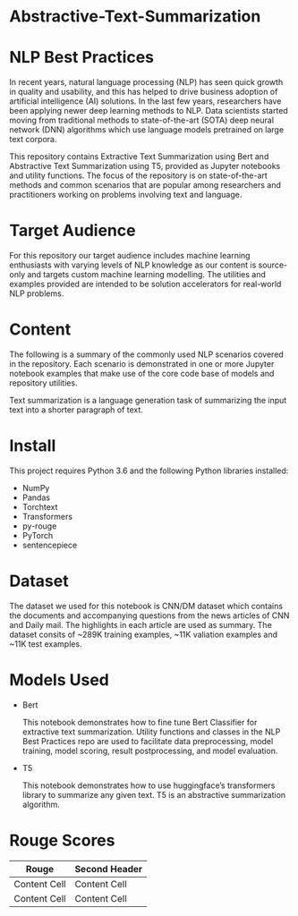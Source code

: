# Abstractive-Text-Summarization

# NLP Best Practices
In recent years, natural language processing (NLP) has seen quick growth in quality and usability, and this has helped to drive business adoption of artificial intelligence (AI) solutions. In the last few years, researchers have been applying newer deep learning methods to NLP. Data scientists started moving from traditional methods to state-of-the-art (SOTA) deep neural network (DNN) algorithms which use language models pretrained on large text corpora.

This repository contains Extractive Text Summarization using Bert and Abstractive Text Summarization using T5, provided as Jupyter notebooks and utility functions. The focus of the repository is on state-of-the-art methods and common scenarios that are popular among researchers and practitioners working on problems involving text and language.

# Target Audience
For this repository our target audience includes machine learning enthusiasts with varying levels of NLP knowledge as our content is source-only and targets custom machine learning modelling. The utilities and examples provided are intended to be solution accelerators for real-world NLP problems.

# Content
The following is a summary of the commonly used NLP scenarios covered in the repository. Each scenario is demonstrated in one or more Jupyter notebook examples that make use of the core code base of models and repository utilities.

Text summarization is a language generation task of summarizing the input text into a shorter paragraph of text.

# Install
This project requires Python 3.6 and the following Python libraries installed:

-  NumPy
-  Pandas
-  Torchtext
-  Transformers
-  py-rouge
-  PyTorch
-  sentencepiece

# Dataset 
The dataset we used for this notebook is CNN/DM dataset which contains the documents and accompanying questions from the news articles of CNN and Daily mail. The highlights in each article are used as summary. The dataset consits of ~289K training examples, ~11K valiation examples and ~11K test examples.

# Models Used
-  Bert

   This notebook demonstrates how to fine tune Bert Classifier for extractive text summarization. Utility functions and classes in the NLP Best        Practices repo are used to facilitate data preprocessing, model training, model scoring, result postprocessing, and model evaluation.
-  T5

   This notebook demonstrates how to use huggingface’s transformers library to summarize any given text. T5 is an abstractive summarization            algorithm.
# Rouge Scores

| Rouge | Second Header |
| ------------- | ------------- |
| Content Cell  | Content Cell  |
| Content Cell  | Content Cell  |
   
  
